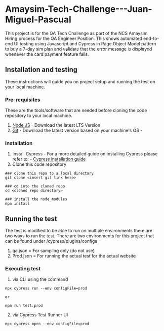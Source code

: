 # Amaysim-Tech-Challenge---Juan-Miguel-Pascual
This project is for the QA Tech Challenge as part of the NCS Amaysim Hiring process for the QA Engineer Position. This shows automated end-to-end UI testing using Javascript and Cypress in Page Object Model pattern to buy a 7-day sim plan and validate that the error message is displayed whenever the card payment feature fails.
## Installation and testing
These instructions will guide you on project setup and running the test on your local machine.

### Pre-requisites
These are the tools/software that are needed before cloning the code repository to your local machine.
1. [Node JS](https://nodejs.org/en/download) - Download the latest LTS Version
2. [Git](https://git-scm.com/downloads) - Download the latest version based on your machine's OS -

### Installation
1. Install Cypress - For a more detailed guide on installing Cypress please refer to: - [Cypress installation guide](https://docs.cypress.io/guides/getting-started/installing-cypress)
2. Clone this code repository
 ```
### clone this repo to a local directory
git clone <insert git link here>

### cd into the cloned repo
cd <cloned repo directory>

### install the node_modules
npm install
```
## Running the test
The test is modified to be able to run on multiple environments there are two ways to run the test. There are two environments for this project that can be found under /cypress/plugins/configs
1. qa.json = For sampling only (do not use)
2. Prod.json = For running the actual test for the actual website

### Executing test
1. via CLI using the command
```
npx cypress run --env configFile=prod

or 

npm run test:prod
```

2. via Cypress Test Runner UI
```
npx cypress open --env configFile=prod
```




